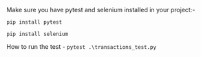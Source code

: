 Make sure you have pytest and selenium installed in your project:-

`pip install pytest`

`pip install selenium`

How to run the test - 
`pytest .\transactions_test.py`

